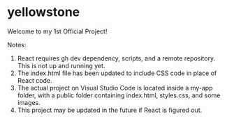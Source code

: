 # yellowstone

Welcome to my 1st Official Project!

Notes:
1. React requires gh dev dependency, scripts, and a remote repository. This is not up and running yet.
2. The index.html file has been updated to include CSS code in place of React code.
3. The actual project on Visual Studio Code is located inside a my-app folder, with a public folder containing index.html, styles.css, and some images.
4. This project may be updated in the future if React is figured out.

